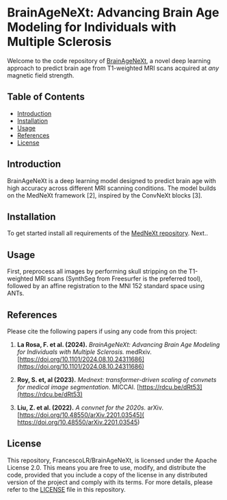 # BrainAgeNeXt: Advancing Brain Age Modeling for Individuals with Multiple Sclerosis

Welcome to the code repository of [BrainAgeNeXt](https://doi.org/10.1101/2024.08.10.24311686), a novel deep learning approach to predict brain age from T1-weighted MRI scans acquired at *any* magnetic field strength.

## Table of Contents
- [Introduction](#introduction)
- [Installation](#installation)
- [Usage](#usage)
- [References](#references)
- [License](#license)

## Introduction
BrainAgeNeXt is a deep learning model designed to predict brain age with high accuracy across different MRI scanning conditions. The model builds on the MedNeXt framework [2], inspired by the ConvNeXt blocks [3].

## Installation
To get started install all requirements of the [MedNeXt repository](https://github.com/MIC-DKFZ/MedNeXt).
Next..

## Usage
First, preprocess all images by performing skull stripping on the T1-weighted MRI scans (SynthSeg from Freesurfer is the preferred tool), followed by an affine registration to the MNI 152 standard space using ANTs.


## References
Please cite the following papers if using any code from this project:

1. **La Rosa, F. et al. (2024).** *BrainAgeNeXt: Advancing Brain Age Modeling for Individuals with Multiple Sclerosis.* medRxiv. [https://doi.org/10.1101/2024.08.10.24311686](https://doi.org/10.1101/2024.08.10.24311686)

2. **Roy, S. et, al (2023).** *Mednext: transformer-driven scaling of convnets for medical image segmentation.* MICCAI. [https://rdcu.be/dRt53](https://rdcu.be/dRt53)

3. **Liu, Z. et al. (2022).** *A convnet for the 2020s.* arXiv. [https://doi.org/10.48550/arXiv.2201.03545](
https://doi.org/10.48550/arXiv.2201.03545)

## License
This repository, FrancescoLR/BrainAgeNeXt, is licensed under the Apache License 2.0. This means you are free to use, modify, and distribute the code, provided that you include a copy of the license in any distributed version of the project and comply with its terms. For more details, please refer to the [LICENSE](LICENSE) file in this repository.

